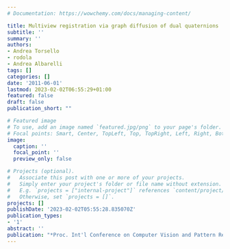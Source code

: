 ```yaml
---
# Documentation: https://wowchemy.com/docs/managing-content/

title: Multiview registration via graph diffusion of dual quaternions
subtitle: ''
summary: ''
authors:
- Andrea Torsello
- rodola
- Andrea Albarelli
tags: []
categories: []
date: '2011-06-01'
lastmod: 2023-02-02T06:55:29+01:00
featured: false
draft: false
publication_short: ""

# Featured image
# To use, add an image named `featured.jpg/png` to your page's folder.
# Focal points: Smart, Center, TopLeft, Top, TopRight, Left, Right, BottomLeft, Bottom, BottomRight.
image:
  caption: ''
  focal_point: ''
  preview_only: false

# Projects (optional).
#   Associate this post with one or more of your projects.
#   Simply enter your project's folder or file name without extension.
#   E.g. `projects = ["internal-project"]` references `content/project/deep-learning/index.md`.
#   Otherwise, set `projects = []`.
projects: []
publishDate: '2023-02-02T05:55:28.835070Z'
publication_types:
- '1'
abstract: ''
publication: "*Proc. Int'l Conference on Computer Vision and Pattern Recognition (CVPR)*"
---
```

